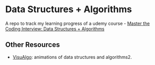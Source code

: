 # Data Structures + Algorithms
A repo to track my learning progress of a udemy course - [Master the Coding Interview: Data Structures + Algorithms](https://www.udemy.com/course/master-the-coding-interview-data-structures-algorithms)

## Other Resources
- [VisuAlgo](https://visualgo.net/en): animations of data structures and algorithms2.